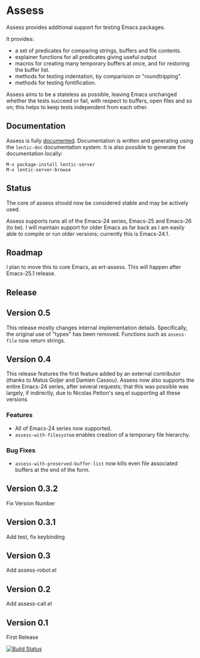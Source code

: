 Assess
========

Assess provides additional support for testing Emacs packages.

It provides:
  - a set of predicates for comparing strings, buffers and file contents.
  - explainer functions for all predicates giving useful output
  - macros for creating many temporary buffers at once, and for restoring the
    buffer list.
  - methods for testing indentation, by comparision or "roundtripping".
  - methods for testing fontification.

Assess aims to be a stateless as possible, leaving Emacs unchanged whether
the tests succeed or fail, with respect to buffers, open files and so on; this
helps to keep tests independent from each other.

Documentation
-------------

Assess is fully
[documented](http://homepages.cs.ncl.ac.uk/phillip.lord/lentic/assess-doc.html).
Documentation is written and generating using the `lentic-doc` documentation
system. It is also possible to generate the documentation locally:

    M-x package-install lentic-server
    M-x lentic-server-browse


Status
------

The core of assess should now be considered stable and may be actively used.

Assess supports runs all of the Emacs-24 series, Emacs-25 and Emacs-26 (to
be). I will maintain support for older Emacs as far back as I am easily able
to compile or run older versions; currently this is Emacs-24.1.

Roadmap
-------

I plan to move this to core Emacs, as ert-assess. This will happen after
Emacs-25.1 release.

Release
-------

## Version 0.5

This release mostly changes internal implementation
details. Specifically, the original use of "types" has been
removed. Functions such as `assess-file` now return strings.


## Version 0.4

This release features the first feature added by an external contributor
(thanks to Matus Goljer and Damien Cassou). Assess now also supports the
entire Emacs-24 series, after several requests; that this was possible was
largely, if indirectly, due to Nicolas Petton's seq.el supporting all these
versions

### Features

- All of Emacs-24 series now supported.
- `assess-with-filesystem` enables creation of a temporary file hierarchy.

### Bug Fixes
 - `assess-with-preserved-buffer-list` now kills even file associated buffers
   at the end of the form.

## Version 0.3.2

Fix Version Number

## Version 0.3.1

Add test, fix keybinding

## Version 0.3

Add assess-robot.el

## Version 0.2

Add assess-call.el

## Version 0.1

First Release

[![Build Status](https://travis-ci.org/phillord/assess.svg)](https://travis-ci.org/phillord/assess)
